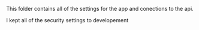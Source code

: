 This folder contains all of the settings for the app and conections to the api.

I kept all of the security settings to developement